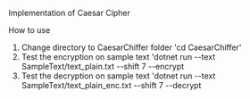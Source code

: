 Implementation of Caesar Cipher 

How to use 

1. Change directory to CaesarChiffer folder
    'cd CaesarChiffer'
2. Test the encryption on sample text
    'dotnet run --text SampleText/text_plain.txt --shift 7 --encrypt
3. Test the decryption on sample text
    'dotnet run --text SampleText/text_plain_enc.txt --shift 7 --decrypt